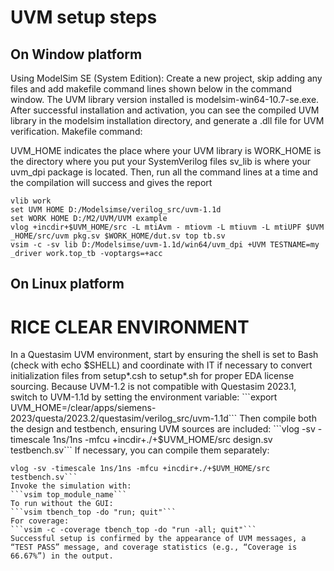 # UVM setup steps
## On Window platform 
Using ModelSim SE (System Edition):
Create a new project, skip adding any files and add makefile command lines shown below in the command window. The UVM library version installed is modelsim-win64-10.7-se.exe. After successful installation and activation, you can see the compiled UVM library in the modelsim installation directory, and generate a .dll file for UVM verification.
Makefile command:


UVM_HOME indicates the place where your UVM library is
WORK_HOME is the directory where you put your SystemVerilog files
sv_lib is where your uvm_dpi package is located.
Then, run all the command lines at a time and the compilation will success and gives the report
```shell
vlib work
set UVM HOME D:/Modelsimse/verilog_src/uvm-1.1d
set WORK HOME D:/M2/UVM/UVM example
vlog +incdir+$UVM_HOME/src -L mtiAvm - mtiovm -L mtiuvm -L mtiUPF $UVM _HOME/src/uvm pkg.sv $WORK_HOME/dut.sv top tb.sv
vsim -c -sv lib D:/Modelsimse/uvm-1.1d/win64/uvm_dpi +UVM TESTNAME=my _driver work.top_tb -voptargs=+acc
```


## On Linux platform
# RICE CLEAR ENVIRONMENT
In a Questasim UVM environment, start by ensuring the shell is set to Bash (check with echo $SHELL) and coordinate with IT if necessary to convert initialization files from setup*.csh to setup*.sh for proper EDA license sourcing. Because UVM-1.2 is not compatible with Questasim 2023.1, switch to UVM-1.1d by setting the environment variable:
```export UVM_HOME=/clear/apps/siemens-2023/questa/2023.2/questasim/verilog_src/uvm-1.1d```
Then compile both the design and testbench, ensuring UVM sources are included:
```vlog -sv -timescale 1ns/1ns -mfcu +incdir+./+$UVM_HOME/src design.sv testbench.sv```
If necessary, you can compile them separately:
```vlog -sv -timescale 1ns/1ns -mfcu +incdir+./+$UVM_HOME/src design.sv
vlog -sv -timescale 1ns/1ns -mfcu +incdir+./+$UVM_HOME/src testbench.sv```
Invoke the simulation with:
```vsim top_module_name```
To run without the GUI:
```vsim tbench_top -do "run; quit"```
For coverage:
```vsim -c -coverage tbench_top -do "run -all; quit"```
Successful setup is confirmed by the appearance of UVM messages, a “TEST PASS” message, and coverage statistics (e.g., “Coverage is 66.67%”) in the output.
